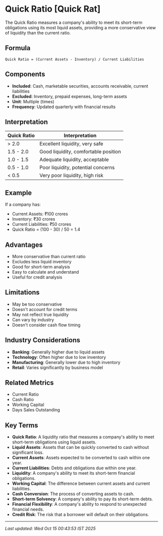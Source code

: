 # Quick Ratio [Quick Rat]

The Quick Ratio measures a company's ability to meet its short-term obligations using its most liquid assets, providing a more conservative view of liquidity than the current ratio.

## Formula
```text
Quick Ratio = (Current Assets - Inventory) / Current Liabilities
```

## Components
- **Included**: Cash, marketable securities, accounts receivable, current liabilities
- **Excluded**: Inventory, prepaid expenses, long-term assets
- **Unit**: Multiple (times)
- **Frequency**: Updated quarterly with financial results

## Interpretation
| Quick Ratio | Interpretation |
|-------------|----------------|
| > 2.0 | Excellent liquidity, very safe |
| 1.5 - 2.0 | Good liquidity, comfortable position |
| 1.0 - 1.5 | Adequate liquidity, acceptable |
| 0.5 - 1.0 | Poor liquidity, potential concerns |
| < 0.5 | Very poor liquidity, high risk |

## Example
If a company has:
- Current Assets: ₹100 crores
- Inventory: ₹30 crores
- Current Liabilities: ₹50 crores
- Quick Ratio = (100 - 30) / 50 = 1.4

## Advantages
- More conservative than current ratio
- Excludes less liquid inventory
- Good for short-term analysis
- Easy to calculate and understand
- Useful for credit analysis

## Limitations
- May be too conservative
- Doesn't account for credit terms
- May not reflect true liquidity
- Can vary by industry
- Doesn't consider cash flow timing

## Industry Considerations
- **Banking**: Generally higher due to liquid assets
- **Technology**: Often higher due to low inventory
- **Manufacturing**: Generally lower due to high inventory
- **Retail**: Varies significantly by business model

## Related Metrics
- Current Ratio
- Cash Ratio
- Working Capital
- Days Sales Outstanding

## Key Terms
- **Quick Ratio**: A liquidity ratio that measures a company's ability to meet short-term obligations using liquid assets.
- **Liquid Assets**: Assets that can be quickly converted to cash without significant loss.
- **Current Assets**: Assets expected to be converted to cash within one year.
- **Current Liabilities**: Debts and obligations due within one year.
- **Liquidity**: A company's ability to meet its short-term financial obligations.
- **Working Capital**: The difference between current assets and current liabilities.
- **Cash Conversion**: The process of converting assets to cash.
- **Short-term Solvency**: A company's ability to pay its short-term debts.
- **Financial Flexibility**: A company's ability to respond to unexpected financial needs.
- **Credit Risk**: The risk that a borrower will default on their obligations.

---
*Last updated: Wed Oct 15 00:43:53 IST 2025*
